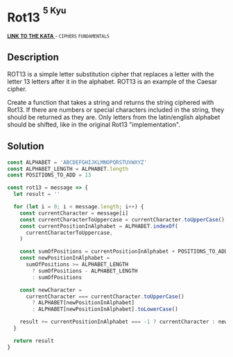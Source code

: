 <h1>Rot13 <sup><sup>5 Kyu</sup></sup></h1>

<sup>
  <a href="https://www.codewars.com/kata/530e15517bc88ac656000716">
    <strong>LINK TO THE KATA</strong>
  </a> - <code>CIPHERS</code> <code>FUNDAMENTALS</code>
</sup>

## Description

ROT13 is a simple letter substitution cipher that replaces a letter with the letter 13 letters after it in the alphabet. ROT13 is an example of the Caesar cipher.

Create a function that takes a string and returns the string ciphered with Rot13. If there are numbers or special characters included in the string, they should be returned as they are. Only letters from the latin/english alphabet should be shifted, like in the original Rot13 "implementation".

## Solution

```javascript
const ALPHABET = 'ABCDEFGHIJKLMNOPQRSTUVWXYZ'
const ALPHABET_LENGTH = ALPHABET.length
const POSITIONS_TO_ADD = 13

const rot13 = message => {
  let result = ''

  for (let i = 0; i < message.length; i++) {
    const currentCharacter = message[i]
    const currentCharacterToUppercase = currentCharacter.toUpperCase()
    const currentPositionInAlphabet = ALPHABET.indexOf(
      currentCharacterToUppercase,
    )

    const sumOfPositions = currentPositionInAlphabet + POSITIONS_TO_ADD
    const newPositionInAlphabet =
      sumOfPositions >= ALPHABET_LENGTH
        ? sumOfPositions - ALPHABET_LENGTH
        : sumOfPositions

    const newCharacter =
      currentCharacter === currentCharacter.toUpperCase()
        ? ALPHABET[newPositionInAlphabet]
        : ALPHABET[newPositionInAlphabet].toLowerCase()

    result += currentPositionInAlphabet === -1 ? currentCharacter : newCharacter
  }

  return result
}
```
